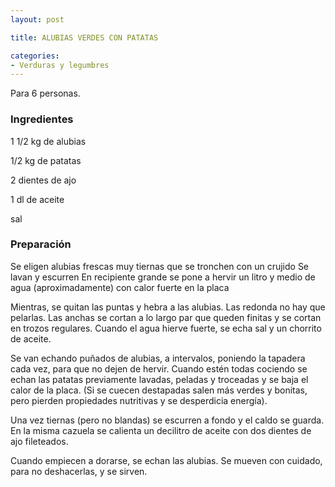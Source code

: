 ```yaml
---
layout: post

title: ALUBIAS VERDES CON PATATAS

categories:
- Verduras y legumbres
---
```

Para 6 personas.

<h3>Ingredientes</h3>

1 1/2 kg de alubias

1/2 kg de patatas

2 dientes de ajo

1 dl de aceite

sal

<h3>Preparación</h3>

Se eligen alubias frescas muy tiernas que se tronchen con un crujido Se lavan y escurren En recipiente grande se pone a hervir un litro y medio de agua (aproximadamente) con calor fuerte en la placa

Mientras, se quitan las puntas y hebra a las alubias. Las redonda no hay que pelarlas. Las anchas se cortan a lo largo par que queden finitas y se cortan en trozos regulares. Cuando el agua hierve fuerte, se echa sal y un chorrito de aceite.

Se van echando puñados de alubias, a intervalos, poniendo la tapadera cada vez, para que no dejen de hervir. Cuando estén todas cociendo se echan las patatas previamente lavadas, peladas y troceadas y se baja el calor de la placa. (Si se cuecen destapadas salen más verdes y bonitas, pero pierden propiedades nutritivas y se desperdicia energía).

Una vez tiernas (pero no blandas) se escurren a fondo y el caldo se guarda. En la misma cazuela se calienta un decilitro de aceite con dos dientes de ajo fileteados.

Cuando empiecen a dorarse, se echan las alubias. Se mueven con cuidado, para no deshacerlas, y se sirven.